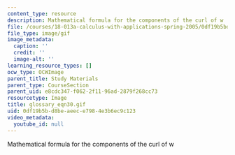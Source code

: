 ```yaml
---
content_type: resource
description: Mathematical formula for the components of the curl of w
file: /courses/18-013a-calculus-with-applications-spring-2005/0df19b5bd8beaeece7984e3b6ec9c123_glossary_eqn30.gif
file_type: image/gif
image_metadata:
  caption: ''
  credit: ''
  image-alt: ''
learning_resource_types: []
ocw_type: OCWImage
parent_title: Study Materials
parent_type: CourseSection
parent_uid: e8cdc347-f062-2f11-96ad-2879f268cc73
resourcetype: Image
title: glossary_eqn30.gif
uid: 0df19b5b-d8be-aeec-e798-4e3b6ec9c123
video_metadata:
  youtube_id: null
---
```

Mathematical formula for the components of the curl of w

